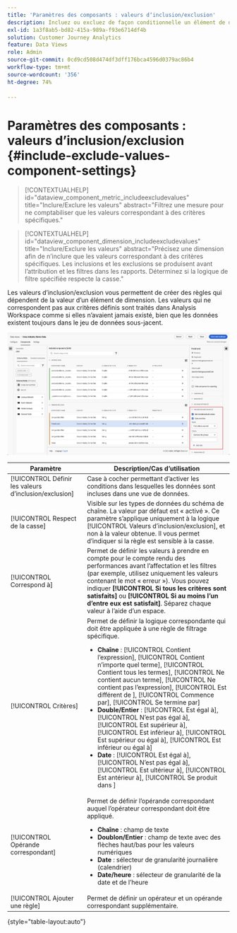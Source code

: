 ```yaml
---
title: 'Paramètres des composants : valeurs dʼinclusion/exclusion'
description: Incluez ou excluez de façon conditionnelle un élément de dimension en fonction de sa valeur.
exl-id: 1a3f8ab5-bd82-415a-989a-f93e6714df4b
solution: Customer Journey Analytics
feature: Data Views
role: Admin
source-git-commit: 0cd9cd508d474df3dff176bca4596d0379ac86b4
workflow-type: tm+mt
source-wordcount: '356'
ht-degree: 74%

---
```


# Paramètres des composants : valeurs dʼinclusion/exclusion {#include-exclude-values-component-settings}

<!-- markdownlint-disable MD034 -->

>[!CONTEXTUALHELP]
>id="dataview_component_metric_includeexcludevalues"
>title="Inclure/Exclure les valeurs"
>abstract="Filtrez une mesure pour ne comptabiliser que les valeurs correspondant à des critères spécifiques."

<!-- markdownlint-enable MD034 -->

<!-- markdownlint-disable MD034 -->

>[!CONTEXTUALHELP]
>id="dataview_component_dimension_includeexcludevalues"
>title="Inclure/Exclure les valeurs"
>abstract="Précisez une dimension afin de n’inclure que les valeurs correspondant à des critères spécifiques. Les inclusions et les exclusions se produisent avant l’attribution et les filtres dans les rapports. Déterminez si la logique de filtre spécifiée respecte la casse."

<!-- markdownlint-enable MD034 -->

Les valeurs dʼinclusion/exclusion vous permettent de créer des règles qui dépendent de la valeur dʼun élément de dimension. Les valeurs qui ne correspondent pas aux critères définis sont traités dans Analysis Workspace comme si elles nʼavaient jamais existé, bien que les données existent toujours dans le jeu de données sous-jacent.

![Fenêtre Vues de données mettant en surbrillance les valeurs Inclure et exclure](../assets/include-exclude.png)

| Paramètre | Description/Cas d’utilisation |
| --- | --- |
| [!UICONTROL Définir les valeurs d’inclusion/exclusion] | Case à cocher permettant dʼactiver les conditions dans lesquelles les données sont incluses dans une vue de données. |
| [!UICONTROL Respect de la casse] | Visible sur les types de données du schéma de chaîne. La valeur par défaut est « activé ». Ce paramètre sʼapplique uniquement à la logique [!UICONTROL Valeurs dʼinclusion/exclusion], et non à la valeur obtenue. Il vous permet dʼindiquer si la règle est sensible à la casse. |
| [!UICONTROL Correspond à] | Permet de définir les valeurs à prendre en compte pour le compte rendu des performances avant lʼaffectation et les filtres (par exemple, utilisez uniquement les valeurs contenant le mot « erreur »). Vous pouvez indiquer **[!UICONTROL Si tous les critères sont satisfaits]** ou **[!UICONTROL Si au moins l’un d’entre eux est satisfait]**. Séparez chaque valeur à l’aide d’un espace. |
| [!UICONTROL Critères] | Permet de définir la logique correspondante qui doit être appliquée à une règle de filtrage spécifique.<ul><li>**Chaîne** : [!UICONTROL Contient l’expression], [!UICONTROL Contient n’importe quel terme], [!UICONTROL Contient tous les termes], [!UICONTROL Ne contient aucun terme], [!UICONTROL Ne contient pas l’expression], [!UICONTROL Est différent de ], [!UICONTROL Commence par], [!UICONTROL Se termine par] </li><li>**Double/Entier** : [!UICONTROL Est égal à], [!UICONTROL N’est pas égal à], [!UICONTROL Est supérieur à], [!UICONTROL Est inférieur à], [!UICONTROL Est supérieur ou égal à], [!UICONTROL Est inférieur ou égal à]</li><li>**Date** : [!UICONTROL Est égal à], [!UICONTROL N’est pas égal à], [!UICONTROL Est ultérieur à], [!UICONTROL Est antérieur à], [!UICONTROL Se produit dans ]</li></ul> |
| [!UICONTROL Opérande correspondant] | Permet de définir lʼopérande correspondant auquel lʼopérateur correspondant doit être appliqué.<ul><li>**Chaîne** : champ de texte</li><li>**Doublon/Entier** : champ de texte avec des flèches haut/bas pour les valeurs numériques</li><li>**Date** : sélecteur de granularité journalière (calendrier)</li><li>**Date/heure** : sélecteur de granularité de la date et de lʼheure</li></ul> |
| [!UICONTROL Ajouter une règle] | Permet de définir un opérateur et un opérande correspondant supplémentaire. |

{style="table-layout:auto"}
